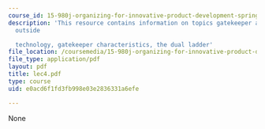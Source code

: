 ```yaml
---
course_id: 15-980j-organizing-for-innovative-product-development-spring-2007
description: 'This resource contains information on topics gatekeeper as a link to
  outside

  technology, gatekeeper characteristics, the dual ladder'
file_location: /coursemedia/15-980j-organizing-for-innovative-product-development-spring-2007/e0acd6f1fd3fb998e03e2836331a6efe_lec4.pdf
file_type: application/pdf
layout: pdf
title: lec4.pdf
type: course
uid: e0acd6f1fd3fb998e03e2836331a6efe

---
```

None